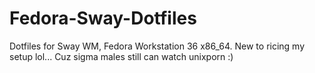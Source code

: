 # Fedora-Sway-Dotfiles
Dotfiles for Sway WM, Fedora Workstation 36 x86_64.
New to ricing my setup lol...
Cuz sigma males still can watch unixporn :)
